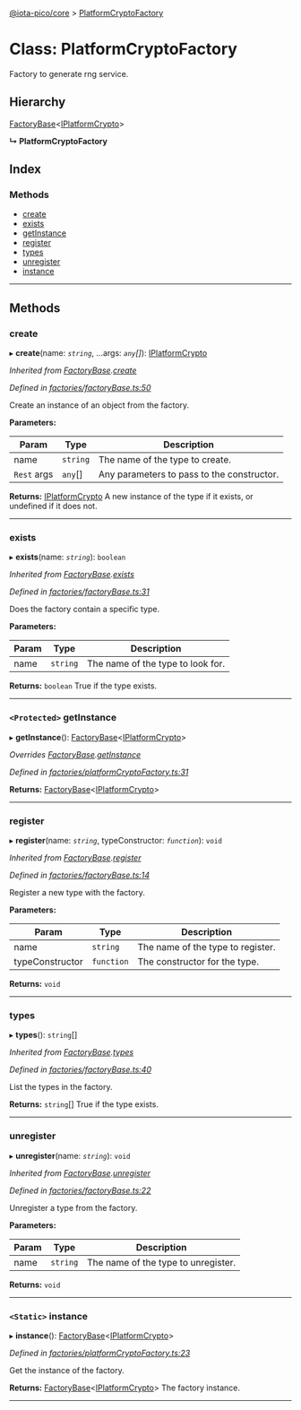 [@iota-pico/core](../README.md) > [PlatformCryptoFactory](../classes/platformcryptofactory.md)

# Class: PlatformCryptoFactory

Factory to generate rng service.

## Hierarchy

 [FactoryBase](factorybase.md)<[IPlatformCrypto](../interfaces/iplatformcrypto.md)>

**↳ PlatformCryptoFactory**

## Index

### Methods

* [create](platformcryptofactory.md#create)
* [exists](platformcryptofactory.md#exists)
* [getInstance](platformcryptofactory.md#getinstance)
* [register](platformcryptofactory.md#register)
* [types](platformcryptofactory.md#types)
* [unregister](platformcryptofactory.md#unregister)
* [instance](platformcryptofactory.md#instance)

---

## Methods

<a id="create"></a>

###  create

▸ **create**(name: *`string`*, ...args: *`any`[]*): [IPlatformCrypto](../interfaces/iplatformcrypto.md)

*Inherited from [FactoryBase](factorybase.md).[create](factorybase.md#create)*

*Defined in [factories/factoryBase.ts:50](https://github.com/iota-pico/core/blob/ab219f5/src/factories/factoryBase.ts#L50)*

Create an instance of an object from the factory.

**Parameters:**

| Param | Type | Description |
| ------ | ------ | ------ |
| name | `string` |  The name of the type to create. |
| `Rest` args | `any`[] |  Any parameters to pass to the constructor. |

**Returns:** [IPlatformCrypto](../interfaces/iplatformcrypto.md)
A new instance of the type if it exists, or undefined if it does not.

___
<a id="exists"></a>

###  exists

▸ **exists**(name: *`string`*): `boolean`

*Inherited from [FactoryBase](factorybase.md).[exists](factorybase.md#exists)*

*Defined in [factories/factoryBase.ts:31](https://github.com/iota-pico/core/blob/ab219f5/src/factories/factoryBase.ts#L31)*

Does the factory contain a specific type.

**Parameters:**

| Param | Type | Description |
| ------ | ------ | ------ |
| name | `string` |  The name of the type to look for. |

**Returns:** `boolean`
True if the type exists.

___
<a id="getinstance"></a>

### `<Protected>` getInstance

▸ **getInstance**(): [FactoryBase](factorybase.md)<[IPlatformCrypto](../interfaces/iplatformcrypto.md)>

*Overrides [FactoryBase](factorybase.md).[getInstance](factorybase.md#getinstance)*

*Defined in [factories/platformCryptoFactory.ts:31](https://github.com/iota-pico/core/blob/ab219f5/src/factories/platformCryptoFactory.ts#L31)*

**Returns:** [FactoryBase](factorybase.md)<[IPlatformCrypto](../interfaces/iplatformcrypto.md)>

___
<a id="register"></a>

###  register

▸ **register**(name: *`string`*, typeConstructor: *`function`*): `void`

*Inherited from [FactoryBase](factorybase.md).[register](factorybase.md#register)*

*Defined in [factories/factoryBase.ts:14](https://github.com/iota-pico/core/blob/ab219f5/src/factories/factoryBase.ts#L14)*

Register a new type with the factory.

**Parameters:**

| Param | Type | Description |
| ------ | ------ | ------ |
| name | `string` |  The name of the type to register. |
| typeConstructor | `function` |  The constructor for the type. |

**Returns:** `void`

___
<a id="types"></a>

###  types

▸ **types**(): `string`[]

*Inherited from [FactoryBase](factorybase.md).[types](factorybase.md#types)*

*Defined in [factories/factoryBase.ts:40](https://github.com/iota-pico/core/blob/ab219f5/src/factories/factoryBase.ts#L40)*

List the types in the factory.

**Returns:** `string`[]
True if the type exists.

___
<a id="unregister"></a>

###  unregister

▸ **unregister**(name: *`string`*): `void`

*Inherited from [FactoryBase](factorybase.md).[unregister](factorybase.md#unregister)*

*Defined in [factories/factoryBase.ts:22](https://github.com/iota-pico/core/blob/ab219f5/src/factories/factoryBase.ts#L22)*

Unregister a type from the factory.

**Parameters:**

| Param | Type | Description |
| ------ | ------ | ------ |
| name | `string` |  The name of the type to unregister. |

**Returns:** `void`

___
<a id="instance"></a>

### `<Static>` instance

▸ **instance**(): [FactoryBase](factorybase.md)<[IPlatformCrypto](../interfaces/iplatformcrypto.md)>

*Defined in [factories/platformCryptoFactory.ts:23](https://github.com/iota-pico/core/blob/ab219f5/src/factories/platformCryptoFactory.ts#L23)*

Get the instance of the factory.

**Returns:** [FactoryBase](factorybase.md)<[IPlatformCrypto](../interfaces/iplatformcrypto.md)>
The factory instance.

___

